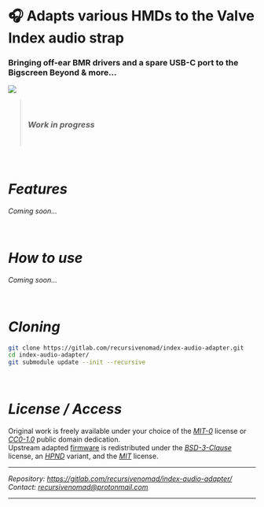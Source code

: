 🎧 **Adapts various HMDs to the Valve Index audio strap**
==========================================================

### Bringing off-ear BMR drivers and a spare USB-C port to the Bigscreen Beyond & more...


[![](../../../gitlab-redirect/raw/main/redirect.png)][URL-Repository]

> &nbsp;
> ### ***Work in progress***
> &nbsp;

&nbsp;






***Features***
==============

*Coming soon...*

&nbsp;






***How to use***
================

*Coming soon...*

&nbsp;






***Cloning***
=============

```bash
git clone https://gitlab.com/recursivenomad/index-audio-adapter.git
cd index-audio-adapter/
git submodule update --init --recursive
```

&nbsp;






***License / Access***
======================

Original work is freely available under your choice of the [*MIT-0*](./LICENSE.txt) license or [*CC0-1.0*][URL-CC0] public domain dedication.  
Upstream adapted [firmware](./electrical/firmware/) is redistributed under the [*BSD-3-Clause*][URL-BSD-3-Clause] license, an [*HPND*][URL-HPND] variant, and the [*MIT*][URL-MIT] license.


----------------------

*Repository: <https://gitlab.com/recursivenomad/index-audio-adapter/>*  
*Contact: <recursivenomad@protonmail.com>*

----------------------






[URL-MIT-0]: <https://opensource.org/license/mit-0/>
[URL-CC0]: <https://creativecommons.org/publicdomain/zero/1.0/>

[URL-BSD-3-Clause]: <https://opensource.org/license/bsd-3-clause>
[URL-HPND]: <https://opensource.org/license/historical-php>
[URL-MIT]: <https://opensource.org/license/mit>


[URL-Repository]: <https://gitlab.com/recursivenomad/index-audio-adapter/>

